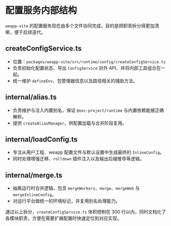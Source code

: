 # 配置服务内部结构

`weapp-vite` 的配置服务现在由多个文件协同完成，目的是把职责拆分得更加清晰，便于后续迭代。

## createConfigService.ts

- 位置：`packages/weapp-vite/src/runtime/config/createConfigService.ts`
- 负责初始化配置状态、导出 `ConfigService` 对外 API，并将内部工具组合在一起。
- 统一维护 `defineEnv`、包管理器信息以及路径相关的辅助方法。

## internal/alias.ts

- 负责维护与注入内置别名，保证 `@oxc-project/runtime` 与内置依赖能被正确解析。
- 提供 `createAliasManager`，供配置加载与合并阶段复用。

## internal/loadConfig.ts

- 专注从用户工程、weapp 配置文件与默认设置中生成最终的 `InlineConfig`。
- 同时处理增强迁移、`rolldown` 插件注入以及输出后缀推导等逻辑。

## internal/merge.ts

- 抽离运行时合并逻辑，包含 `mergeWorkers`、`merge`、`mergeWeb` 与 `mergeInlineConfig`。
- 对运行平台做统一的环境标记，并复用别名处理能力。

通过以上拆分，`createConfigService.ts` 体积控制在 300 行以内，同时文档化了各模块职责，方便在需要扩展配置时快速定位到对应实现。
